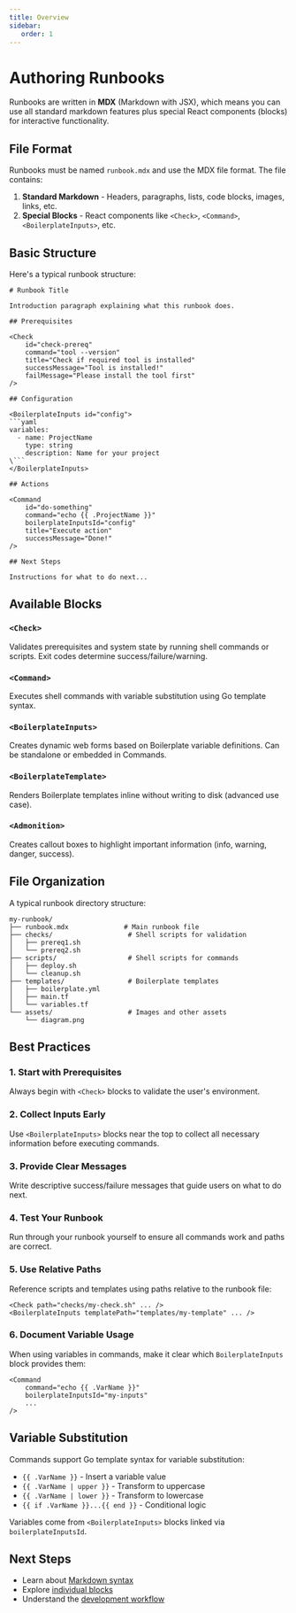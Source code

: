 ```yaml
---
title: Overview
sidebar:
   order: 1
---
```


# Authoring Runbooks

Runbooks are written in **MDX** (Markdown with JSX), which means you can use all standard markdown features plus special React components (blocks) for interactive functionality.

## File Format

Runbooks must be named `runbook.mdx` and use the MDX file format. The file contains:

1. **Standard Markdown** - Headers, paragraphs, lists, code blocks, images, links, etc.
2. **Special Blocks** - React components like `<Check>`, `<Command>`, `<BoilerplateInputs>`, etc.

## Basic Structure

Here's a typical runbook structure:

```mdx
# Runbook Title

Introduction paragraph explaining what this runbook does.

## Prerequisites

<Check 
    id="check-prereq" 
    command="tool --version"
    title="Check if required tool is installed"
    successMessage="Tool is installed!"
    failMessage="Please install the tool first"
/>

## Configuration

<BoilerplateInputs id="config">
```yaml
variables:
  - name: ProjectName
    type: string
    description: Name for your project
\```
</BoilerplateInputs>

## Actions

<Command 
    id="do-something"
    command="echo {{ .ProjectName }}"
    boilerplateInputsId="config"
    title="Execute action"
    successMessage="Done!"
/>

## Next Steps

Instructions for what to do next...
```

## Available Blocks

### `<Check>`
Validates prerequisites and system state by running shell commands or scripts. Exit codes determine success/failure/warning.

### `<Command>`
Executes shell commands with variable substitution using Go template syntax.

### `<BoilerplateInputs>`
Creates dynamic web forms based on Boilerplate variable definitions. Can be standalone or embedded in Commands.

### `<BoilerplateTemplate>`
Renders Boilerplate templates inline without writing to disk (advanced use case).

### `<Admonition>`
Creates callout boxes to highlight important information (info, warning, danger, success).

## File Organization

A typical runbook directory structure:

```
my-runbook/
├── runbook.mdx              # Main runbook file
├── checks/                   # Shell scripts for validation
│   ├── prereq1.sh
│   └── prereq2.sh
├── scripts/                  # Shell scripts for commands
│   ├── deploy.sh
│   └── cleanup.sh
├── templates/                # Boilerplate templates
│   ├── boilerplate.yml
│   ├── main.tf
│   └── variables.tf
└── assets/                   # Images and other assets
    └── diagram.png
```

## Best Practices

### 1. Start with Prerequisites
Always begin with `<Check>` blocks to validate the user's environment.

### 2. Collect Inputs Early
Use `<BoilerplateInputs>` blocks near the top to collect all necessary information before executing commands.

### 3. Provide Clear Messages
Write descriptive success/failure messages that guide users on what to do next.

### 4. Test Your Runbook
Run through your runbook yourself to ensure all commands work and paths are correct.

### 5. Use Relative Paths
Reference scripts and templates using paths relative to the runbook file:
```mdx
<Check path="checks/my-check.sh" ... />
<BoilerplateInputs templatePath="templates/my-template" ... />
```

### 6. Document Variable Usage
When using variables in commands, make it clear which `BoilerplateInputs` block provides them:
```mdx
<Command 
    command="echo {{ .VarName }}"
    boilerplateInputsId="my-inputs"
    ...
/>
```

## Variable Substitution

Commands support Go template syntax for variable substitution:

- `{{ .VarName }}` - Insert a variable value
- `{{ .VarName | upper }}` - Transform to uppercase
- `{{ .VarName | lower }}` - Transform to lowercase
- `{{ if .VarName }}...{{ end }}` - Conditional logic

Variables come from `<BoilerplateInputs>` blocks linked via `boilerplateInputsId`.

## Next Steps

- Learn about [Markdown syntax](/authoring/markdown)
- Explore [individual blocks](/authoring/blocks/)
- Understand the [development workflow](/authoring/workflow)

